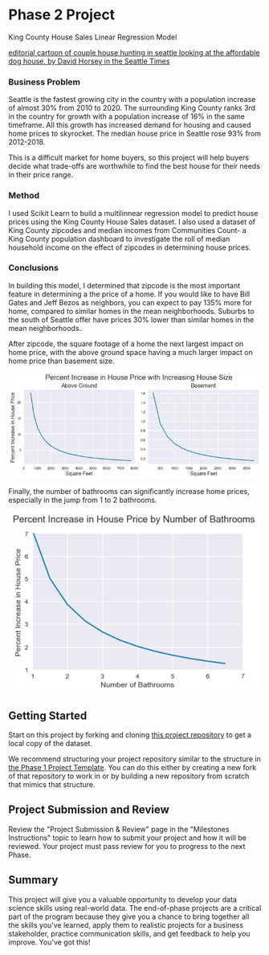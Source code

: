 # Phase 2 Project

King County House Sales Linear Regression Model

[editorial cartoon of couple house hunting in seattle looking at the affordable dog house, by David Horsey in the Seattle Times](images/Dog-House.jpg)

### Business Problem

Seattle is the fastest growing city in the country with a population increase of almost 30% from 2010 to 2020. The surrounding King County ranks 3rd in the country for growth with a population increase of 16% in the same timeframe. All this growth has increased demand for housing and caused home prices to skyrocket. The median house price in Seattle rose 93% from 2012-2018.

This is a difficult market for home buyers, so this project will help buyers decide what trade-offs are worthwhile to find the best house for their needs in their price range.

### Method

I used Scikit Learn to build a multilinnear regression model to predict house prices using the King County House Sales dataset. I also used a dataset of King County zipcodes and median incomes from Communities Count- a King County population dashboard to investigate the roll of median household income on the effect of zipcodes in determining house prices.

### Conclusions

In building this model, I determined that zipcode is the most important feature in determining a the price of a home. If you would like to have Bill Gates and Jeff Bezos as neighbors, you can expect to pay 135% more for home, compared to similar homes in the mean neighborhoods. Suburbs to the south of Seattle offer have prices 30% lower than similar homes in the mean neighborhoods. 

After zipcode, the square footage of a home the next largest impact on home price, with the above ground space having a much larger impact on home price than basement size. 

<img src="images/increasebysqft.png" alt="graph of change in house price with increasing house size" width="1000"/>

Finally, the number of bathrooms can significantly increase home prices, especially in the jump from 1 to 2 bathrooms.

<img src="images/increasebybathroom.png" alt="graph of change in house price with more bathrooms" width="500"/>

## Getting Started

Start on this project by forking and cloning [this project repository](https://github.com/learn-co-curriculum/dsc-phase-2-project) to get a local copy of the dataset.

We recommend structuring your project repository similar to the structure in [the Phase 1 Project Template](https://github.com/learn-co-curriculum/dsc-project-template). You can do this either by creating a new fork of that repository to work in or by building a new repository from scratch that mimics that structure.

## Project Submission and Review

Review the "Project Submission & Review" page in the "Milestones Instructions" topic to learn how to submit your project and how it will be reviewed. Your project must pass review for you to progress to the next Phase.

## Summary

This project will give you a valuable opportunity to develop your data science skills using real-world data. The end-of-phase projects are a critical part of the program because they give you a chance to bring together all the skills you've learned, apply them to realistic projects for a business stakeholder, practice communication skills, and get feedback to help you improve. You've got this!
